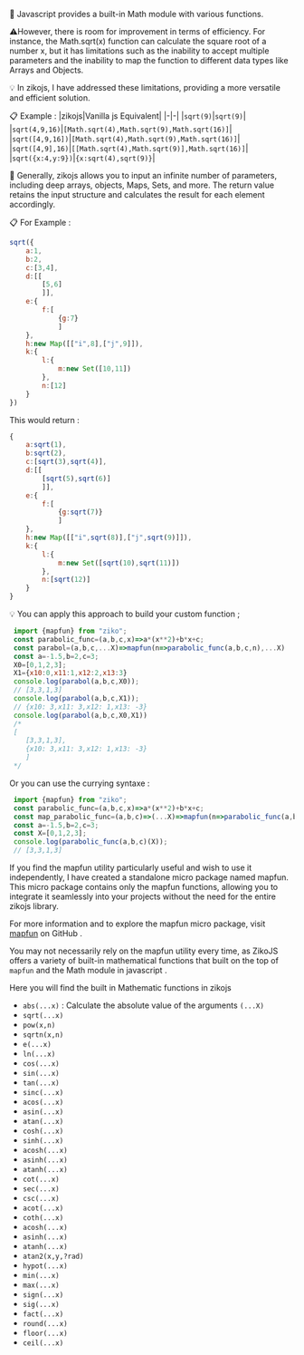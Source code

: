  📝 Javascript provides a built-in Math module with various functions. 

⚠️However, there is room for improvement in terms of efficiency. For instance, the Math.sqrt(x) function can calculate the square root of a number x, but it has limitations such as the inability to accept multiple parameters and the inability to map the function to different data types like Arrays and Objects.

💡 In zikojs, I have addressed these limitations, providing a more versatile and efficient solution.

📋 Example : 
|zikojs|Vanilla js Equivalent|
|-|-|
|`sqrt(9)`|`sqrt(9)`|
|`sqrt(4,9,16)`|`[Math.sqrt(4),Math.sqrt(9),Math.sqrt(16)]`|
|`sqrt([4,9,16])`|`[Math.sqrt(4),Math.sqrt(9),Math.sqrt(16)]`|
|`sqrt([4,9],16)`|`[[Math.sqrt(4),Math.sqrt(9)],Math.sqrt(16)]`|
|`sqrt({x:4,y:9})`|`{x:sqrt(4),sqrt(9)}`|


📢 Generally, zikojs allows you to input an infinite number of parameters, including deep arrays, objects, Maps, Sets, and more. The return value retains the input structure and calculates the result for each element accordingly.

📋 For Example : 
```js
sqrt({
    a:1,
    b:2,
    c:[3,4],
    d:[[
        [5,6]
        ]],
    e:{
        f:[
            {g:7}
            ]
    },
    h:new Map([["i",8],["j",9]]),
    k:{
        l:{
            m:new Set([10,11])
        },
        n:[12]
    }
})
```
This would return : 
```js
{
    a:sqrt(1),
    b:sqrt(2),
    c:[sqrt(3),sqrt(4)],
    d:[[
        [sqrt(5),sqrt(6)]
        ]],
    e:{
        f:[
            {g:sqrt(7)}
            ]
    },
    h:new Map([["i",sqrt(8)],["j",sqrt(9)]]),
    k:{
        l:{
            m:new Set([sqrt(10),sqrt(11)])
        },
        n:[sqrt(12)]
    }
}
```

💡 You can apply this approach to build your custom function ;
```js
 import {mapfun} from "ziko";
 const parabolic_func=(a,b,c,x)=>a*(x**2)+b*x+c;
 const parabol=(a,b,c,...X)=>mapfun(n=>parabolic_func(a,b,c,n),...X)
 const a=-1.5,b=2,c=3;
 X0=[0,1,2,3];
 X1={x10:0,x11:1,x12:2,x13:3}
 console.log(parabol(a,b,c,X0));
 // [3,3,1,3]
 console.log(parabol(a,b,c,X1));
 // {x10: 3,x11: 3,x12: 1,x13: -3}
 console.log(parabol(a,b,c,X0,X1))
 /*
 [
    [3,3,1,3],
    {x10: 3,x11: 3,x12: 1,x13: -3}
    ]
 */
```
Or you can use the currying syntaxe :
```js
 import {mapfun} from "ziko";
 const parabolic_func=(a,b,c,x)=>a*(x**2)+b*x+c;
 const map_parabolic_func=(a,b,c)=>(...X)=>mapfun(n=>parabolic_func(a,b,c,n),...X);
 const a=-1.5,b=2,c=3;
 const X=[0,1,2,3];
 console.log(parabolic_func(a,b,c)(X));
 // [3,3,1,3]
```
If you find the mapfun utility particularly useful and wish to use it independently, I have created a standalone micro package named mapfun. This micro package contains only the mapfun functions, allowing you to integrate it seamlessly into your projects without the need for the entire zikojs library.

For more information and to explore the mapfun micro package, visit [mapfun](https://github.com/zakarialaoui10/mapfun) on GitHub .

You may not necessarily rely on the mapfun utility every time, as ZikoJS offers a variety of built-in mathematical functions that built on the top of `mapfun` and the Math module in javascript .

Here you will find the built in Mathematic functions in zikojs

- <code id="ziko-math-functions-abs">abs(...x)</code> : Calculate the absolute value of the arguments `(...X)`
- <code id="ziko-math-functions-sqrt">sqrt(...x)</code>  
- <code id="ziko-math-functions-pow">pow(x,n)</code> 
- <code id="ziko-math-functions-sqrtn">sqrtn(x,n)</code>  
- <code id="ziko-math-functions-e">e(...x)</code>  
- <code id="ziko-math-functions-ln">ln(...x)</code>  
- <code id="ziko-math-functions-cos">cos(...x)</code>  
- <code id="ziko-math-functions-sin">sin(...x)</code>  
- <code id="ziko-math-functions-tan">tan(...x)</code>  
- <code id="ziko-math-functions-sinc">sinc(...x)</code>  
- <code id="ziko-math-functions-acos">acos(...x)</code>  
- <code id="ziko-math-functions-asin">asin(...x)</code>  
- <code id="ziko-math-functions-atan">atan(...x)</code>  
- <code id="ziko-math-functions-cosh">cosh(...x)</code>  
- <code id="ziko-math-functions-sinh">sinh(...x)</code>  
- <code id="ziko-math-functions-acosh">acosh(...x)</code>  
- <code id="ziko-math-functions-asinh">asinh(...x)</code>  
- <code id="ziko-math-functions-atanh">atanh(...x)</code>  
- <code id="ziko-math-functions-cot">cot(...x)</code>  
- <code id="ziko-math-functions-sec">sec(...x)</code>  
- <code id="ziko-math-functions-csc">csc(...x)</code>  
- <code id="ziko-math-functions-acot">acot(...x)</code>  
- <code id="ziko-math-functions-coth">coth(...x)</code>  
- <code id="ziko-math-functions-acosh">acosh(...x)</code>  
- <code id="ziko-math-functions-asinh">asinh(...x)</code>  
- <code id="ziko-math-functions-atanh">atanh(...x)</code>  
- <code id="ziko-math-functions-atan2">atan2(x,y,?rad)</code>  
- <code id="ziko-math-functions-hypot">hypot(...x)</code>  
- <code id="ziko-math-functions-min">min(...x)</code>  
- <code id="ziko-math-functions-max">max(...x)</code>  
- <code id="ziko-math-functions-sign">sign(...x)</code>  
- <code id="ziko-math-functions-sig">sig(...x)</code>  
- <code id="ziko-math-functions-fact">fact(...x)</code>  
- <code id="ziko-math-functions-round">round(...x)</code>  
- <code id="ziko-math-functions-floor">floor(...x)</code>  
- <code id="ziko-math-functions-ceil">ceil(...x)</code>  
